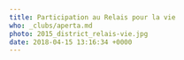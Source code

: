 ```yaml
---
title: Participation au Relais pour la vie
who: _clubs/aperta.md
photo: 2015_district_relais-vie.jpg
date: 2018-04-15 13:16:34 +0000
---
```


